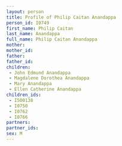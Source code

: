 ```yaml
---
layout: person
title: Profile of Philip Caitan Anandappa
person_id: I0749
first_name: Philip Caitan
last_name: Anandappa
full_name: Philip Caitan Anandappa
mother: 
mother_id: 
father: 
father_id: 
children:
 - John Edmund Anandappa
 - Magdalene Dorothea Anandappa
 - Mary Anandappa
 - Ellen Catherine Anandappa
children_ids:
 - I500138
 - I0750
 - I0762
 - I0766
partners:
partner_ids:
sex: M
---
```


